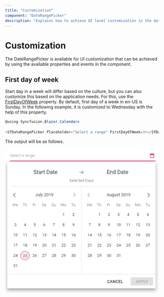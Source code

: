 ```yaml
---
title: "Customization"
component: "DateRangePicker"
description: "Explains how to achieve UI level customization in the date range picker component such as day cell format, preset ranges, and more."
---
```


# Customization

The DateRangePicker is available for UI customization that can be achieved by using the available properties and events in the component.

## First day of week

Start day in a week will differ based on the culture, but you can also customize this based on the application needs.
For this, use the [FirstDayOfWeek](https://help.syncfusion.com/cr/aspnetcore-blazor/Syncfusion.Blazor~Syncfusion.Blazor.Calendars.DateRangePickerModel~FirstDayOfWeek.html) property.
By default, first day of a week in en-US is Sunday. In the following example, it is customized to Wednesday with the help of this property.

```csharp
@using Syncfusion.Blazor.Calendars

<SfDateRangePicker Placeholder="Select a range" FirstDayOfWeek=3></SfDateRangePicker>
```

The output will be as follows.

![DateRangePicker](./images/first_day_of_week.png)
